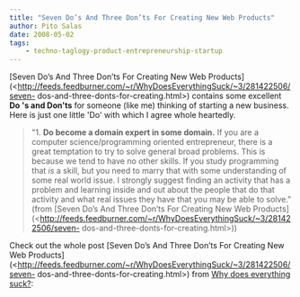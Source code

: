 ```yaml
---
title: "Seven Do’s And Three Don’ts For Creating New Web Products"
author: Pito Salas
date: 2008-05-02
tags:
    - techno-taglogy-product-entrepreneurship-startup
---
```




[Seven Do’s And Three Don’ts For Creating New Web
Products](<http://feeds.feedburner.com/~r/WhyDoesEverythingSuck/~3/281422506/seven-
dos-and-three-donts-for-creating.html>) contains some excellent **Do 's and
Don'ts** for someone (like me) thinking of starting a new business. Here is
just one little 'Do' with which I agree whole heartedly.

> "1\. **Do become a domain expert in some domain.** If you are a computer
> science/programming oriented entrepreneur, there is a great temptation to
> try to solve general broad problems. This is because we tend to have no
> other skills. If you study programming that *is* a skill, but you need to
> marry that with some understanding of some real world issue. I strongly
> suggest finding an activity that has a problem and learning inside and out
> about the people that do that activity and what real issues they have that
> you may be able to solve." (from [Seven Do’s And Three Don’ts For Creating
> New Web
> Products](<http://feeds.feedburner.com/~r/WhyDoesEverythingSuck/~3/281422506/seven-
> dos-and-three-donts-for-creating.html>))

Check out the whole post [Seven Do’s And Three Don’ts For Creating New Web
Products](<http://feeds.feedburner.com/~r/WhyDoesEverythingSuck/~3/281422506/seven-
dos-and-three-donts-for-creating.html>) from [Why does everything
suck?](<http://whydoeseverythingsuck.com/feeds/posts/default>):


